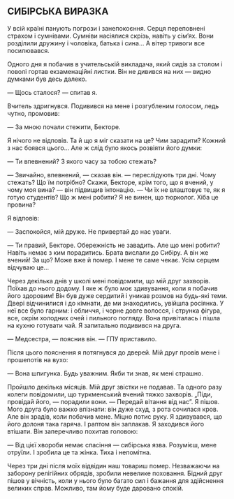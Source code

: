## СИБІРСЬКА ВИРАЗКА

У всій країні панують погрози і занепокоєння.
Серця переповнені страхом і сумнівами.
Сумніви насіялися скрізь, навіть у сім’ях.
Вони розділили дружину і чоловіка, батька і сина...
А вітер тривоги все посилювався.

Одного дня я побачив в учительській викладача, який сидів за столом і поволі гортав екзаменаційні листки.
Він не дивився на них — видно думками був десь далеко.

— Щось сталося? — спитав я.

Вчитель здригнувся.
Подивився на мене і розгубленим голосом, ледь чутно, промовив:

— За мною почали стежити, Бекторе.

Я нічого не відповів.
Та й що я міг сказати на це?
Чим зарадити?
Кожний з нас боявся цього...
Але ж слід було якось розвіяти його думки:

— Ти впевнений?
З якого часу за тобою стежать?

— Звичайно, впевнений, — сказав він. — переслідують три дні.
Чому стежать?
Що їм потрібно?
Скажи, Бекторе, крім того, що я вчений, у чому моя вина? — він підвищив інтонацію. — Чи їх не влаштовує те, як я готую студентів?
Що ж мені робити?
Я не винен, що тюрколог.
Хіба це провина?

Я відповів:

— Заспокойся, мій друже.
Не привертай до нас уваги.

— Ти правий, Бекторе.
Обережність не завадить.
Але що мені робити?
Навіть немає з ким порадитись.
Брата вислали до Сибіру.
А він же вчений!
За що?
Може вже й помер.
І мене те саме чекає.
Усім серцем відчуваю це...

Через декілька днів у школі мені повідомили, що мій друг захворів.
Поїхав до нього додому.
І яке ж було моє здивування, коли я побачив його здоровим!
Він був дуже сердитий і уникав розмов на будь-які теми.
Двері відчинилися і до кімнати, де ми знаходились, увійшла росіянка.
У неї все було гарним: і обличчя, і чорне довге волосся, і струнка фігура, все, окрім холодних очей і пильного погляду.
Вона привіталась і пішла на кухню готувати чай.
Я запитально подивився на друга.

— Медсестра, — пояснив він. — ГПУ приставило.

Після цього пояснення я потягнувся до дверей.
Мій друг провів мене і прошепотів на вухо:

— Вона шпигунка.
Будь уважним.
Якби ти знав, як мені страшно.

Пройшло декілька місяців.
Мій друг звістки не подавав.
Та одного разу колеги повідомили, що туркменський вчений тяжко захворів. „Піди, провідай його, — порадили вони. — Передай вітання від нас”. Я пішов.
Мого друга було важко впізнати: він дуже схуд, з рота сочилася кров.
Але він зрадів, коли побачив мене.
Міцно потис руку.
Я здивувався, що його долоня така гаряча.
І раптом він заплакав.
Я заходився його втішати.
Він заперечливо похитав головою:

— Від цієї хвороби немає спасіння — сибірська язва.
Розумієш, мене отруїли.
І зробила це та жінка.
Тиха і непомітна.

Через три дні після моїх відвідин наш товариш помер.
Незважаючи на заборону релігійних обрядів, зробили невелике поховання.
Бідний друг пішов у вічність, коли у нього було багато сил і бажання для здійснення великих справ.
Можливо, там йому буде даровано спокій.
